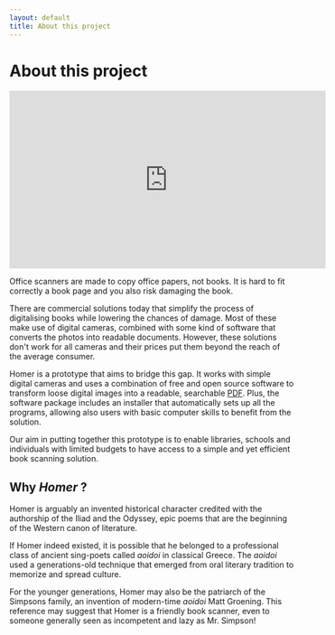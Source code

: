 ```yaml
---
layout: default
title: About this project
---
```

# About this project #

<iframe width="560" height="315" src="http://www.youtube.com/embed/UHmkgcuHZ8Q" frameborder="0" allowfullscreen> </iframe>

Office scanners are made to copy office papers, not books. It is hard to fit correctly a book page and you also risk damaging the book.

There are commercial solutions today that simplify the process of digitalising books while lowering the chances of damage. Most of these make use of digital cameras, combined with some kind of software that converts the photos into readable documents. However, these solutions don't work for all cameras and their prices put them beyond the reach of the average consumer.

Homer is a prototype that aims to bridge this gap. It works with simple digital cameras and uses a combination of free and open source software to transform loose digital images into a readable, searchable [PDF][8]. Plus, the software package includes an installer that automatically sets up all the programs, allowing also users with basic computer skills to benefit from the solution.

Our aim in putting together this prototype is to enable libraries, schools and individuals with limited budgets to have access to a simple and yet efficient book scanning solution.

## Why *Homer* ? ##

Homer is arguably an invented historical character credited with the authorship of the Iliad and the Odyssey, epic poems that are the beginning of the Western canon of literature.

If Homer indeed existed, it is possible that he belonged to a professional class of ancient sing-poets called *aoidoi* in classical Greece. The *aoidoi* used a generations-old technique that emerged from oral literary tradition to memorize and spread culture.

For the younger generations, Homer may also be the patriarch of the Simpsons family, an invention of modern-time *aoidoi* Matt Groening. This reference may suggest that Homer is a friendly book scanner, even to someone generally seen as incompetent and lazy as Mr. Simpson!

 [8]: http://en.wikipedia.org/wiki/Portable_Document_Format "Portable Document Format (from Wikipedia)"